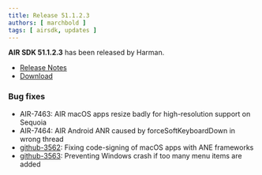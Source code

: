 ```yaml
---
title: Release 51.1.2.3
authors: [ marchbold ]
tags: [ airsdk, updates ]
---
```



**AIR SDK 51.1.2.3** has been released by Harman.  

- [Release Notes](https://airsdk.harman.com/api/versions/51.1.2.3/release-notes/Release_Notes_AIR_SDK_51.1.2.pdf)  
- [Download](https://airsdk.harman.com/download/51.1.2.3)  


### Bug fixes

- AIR-7463: AIR macOS apps resize badly for high-resolution support on Sequoia
- AIR-7464: AIR Android ANR caused by forceSoftKeyboardDown in wrong thread
- [github-3562](https://github.com/airsdk/Adobe-Runtime-Support/issues/3562): Fixing code-signing of macOS apps with ANE frameworks
- [github-3563](https://github.com/airsdk/Adobe-Runtime-Support/issues/3563): Preventing Windows crash if too many menu items are added
